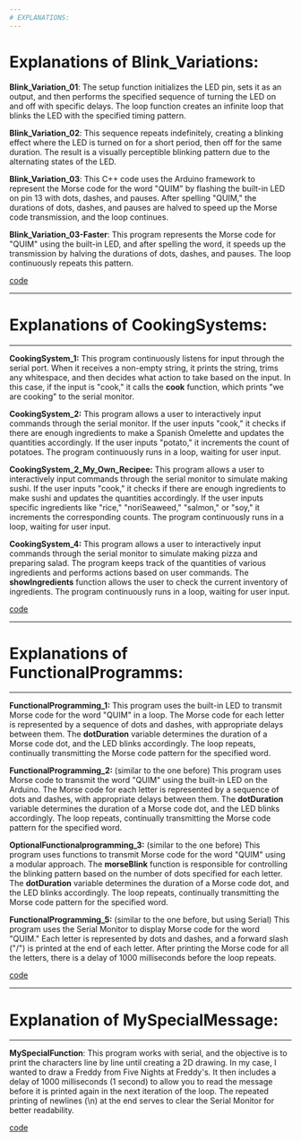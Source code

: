```yaml
---
# EXPLANATIONS:
---
```


# Explanations of Blink_Variations: 

**Blink_Variation_01**: The setup function initializes the LED pin, sets it as an output, and then performs the specified sequence of turning the LED on and off with specific delays. 
The loop function creates an infinite loop that blinks the LED with the specified timing pattern.

**Blink_Variation_02**: This sequence repeats indefinitely, creating a blinking effect where the LED is turned on for a short period, then off for the same duration. The result is a 
visually perceptible blinking pattern due to the alternating states of the LED.

**Blink_Variation_03**: This C++ code uses the Arduino framework to represent the Morse code for the word "QUIM" by flashing the built-in LED on pin 13 with dots, dashes, and pauses. 
After spelling "QUIM," the durations of dots, dashes, and pauses are halved to speed up the Morse code transmission, and the loop continues.

**Blink_Variation_03-Faster**: This program represents the Morse code for "QUIM" using the built-in LED, and after spelling the word, it speeds up the transmission by halving the 
durations of dots, dashes, and pauses. The loop continuously repeats this pattern.

[code](https://github.com/QuimMontane/J25-programmig-Quim/blob/main/Arduino/Blink_Explanation)


---
# Explanations of CookingSystems: 
---

**CookingSystem_1:** This program continuously listens for input through the serial port. When it receives a non-empty string, it prints the string, trims any whitespace, and then 
decides what action to take based on the input. In this case, if the input is "cook," it calls the **cook** function, which prints "we are cooking" to the serial monitor.

**CookingSystem_2:** This program allows a user to interactively input commands through the serial monitor. If the user inputs "cook," it checks if there are enough ingredients to make 
a Spanish Omelette and updates the quantities accordingly. If the user inputs "potato," it increments the count of potatoes. The program continuously runs in a loop, waiting for user 
input.

**CookingSystem_2_My_Own_Recipee:** This program allows a user to interactively input commands through the serial monitor to simulate making sushi. If the user inputs "cook," it checks 
if there are enough ingredients to make sushi and updates the quantities accordingly. If the user inputs specific ingredients like "rice," "noriSeaweed," "salmon," or "soy," it 
increments the corresponding counts. The program continuously runs in a loop, waiting for user input.

**CookingSystem_4:** This program allows a user to interactively input commands through the serial monitor to simulate making pizza and preparing salad. The program keeps track 
of the quantities of various ingredients and performs actions based on user commands. The **showIngredients** function allows the user to check the current inventory of ingredients. The 
program continuously runs in a loop, waiting for user input.

[code](https://github.com/QuimMontane/J25-programmig-Quim/blob/main/Arduino/CookingSystem_Explanation)


---
# Explanations of FunctionalProgramms:
---

**FunctionalProgramming_1:** This program uses the built-in LED to transmit Morse code for the word "QUIM" in a loop. The Morse code for each letter is represented by a sequence of dots 
and dashes, with appropriate delays between them. The **dotDuration** variable determines the duration of a Morse code dot, and the LED blinks accordingly. The loop repeats, continually 
transmitting the Morse code pattern for the specified word.

**FunctionalProgramming_2:** (similar to the one before) This program uses Morse code to transmit the word "QUIM" using the built-in LED on the Arduino. The Morse code for each letter 
is represented by a sequence of dots and dashes, with appropriate delays between them. The **dotDuration** variable determines the duration of a Morse code dot, and the LED blinks 
accordingly. The loop repeats, continually transmitting the Morse code pattern for the specified word.

**OptionalFunctionalprogramming_3:** (similar to the one before) This program uses functions to transmit Morse code for the word "QUIM" using a modular approach. The **morseBlink** 
function is responsible for controlling the blinking pattern based on the number of dots specified for each letter. The **dotDuration** variable determines the duration of a Morse code 
dot, and the LED blinks accordingly. The loop repeats, continually transmitting the Morse code pattern for the specified word.

**FunctionalProgramming_5:** (similar to the one before, but using Serial) This program uses the Serial Monitor to display Morse code for the word "QUIM." Each letter is represented by 
dots and dashes, and a forward slash ("/") is printed at the end of each letter. After printing the Morse code for all the letters, there is a delay of 1000 milliseconds before the loop 
repeats.

[code](https://github.com/QuimMontane/J25-programmig-Quim/blob/main/Arduino/Functionalprogramming_Explanations)

---
# Explanation of MySpecialMessage:
---

**MySpecialFunction**: This program works with serial, and the objective is to print the characters line by line until creating a 2D drawing. In my case, I wanted to draw a Freddy from 
Five Nights at Freddy's. It then includes a delay of 1000 milliseconds (1 second) to allow you to read the message before it is printed again in the next iteration of the loop. The 
repeated printing of newlines (\n) at the end serves to clear the Serial Monitor for better readability.

[code](https://github.com/QuimMontane/J25-programmig-Quim/blob/main/Arduino/MySpecialMessage_Explanation)
